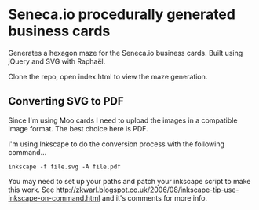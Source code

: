 Seneca.io procedurally generated business cards
===

Generates a hexagon maze for the Seneca.io business cards. Built using jQuery and SVG with Raphaël.

Clone the repo, open index.html to view the maze generation.

Converting SVG to PDF
---

Since I'm using Moo cards I need to upload the images in a compatible image format. The best choice here is PDF.

I'm using Inkscape to do the conversion process with the following command...

    inkscape -f file.svg -A file.pdf

You may need to set up your paths and patch your inkscape script to make this work. See http://zkwarl.blogspot.co.uk/2006/08/inkscape-tip-use-inkscape-on-command.html and it's comments for more info.